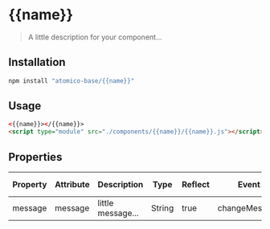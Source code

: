 # {{name}}

> A little description for your component...

## Installation

```bash
npm install "atomico-base/{{name}}"
```

## Usage

```html
<{{name}}></{{name}}>
<script type="module" src="./components/{{name}}/{{name}}.js"></script>
```

## Properties

| Property | Attribute | Description       | Type   | Reflect | Event         | Default Value |
| -------- | --------- | ----------------- | ------ | ------- | ------------- | ------------- |
| message  | message   | little message... | String | true    | changeMessage | {{name}}      |
